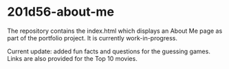 # 201d56-about-me
The repository contains the index.html which displays an About Me page as part of the portfolio project. It is currently work-in-progress.

Current update: added fun facts and questions for the guessing games. Links are also provided for the Top 10 movies.
